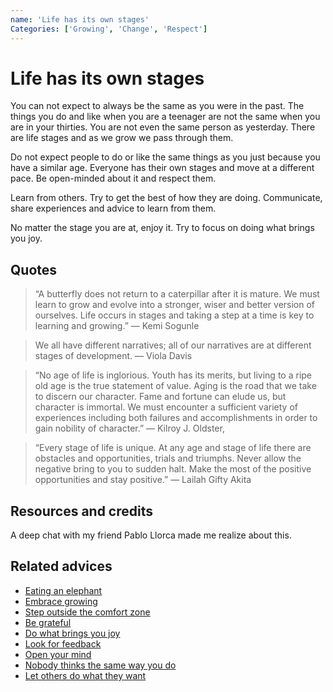```yaml
---
name: 'Life has its own stages'
Categories: ['Growing', 'Change', 'Respect']
---
```

# Life has its own stages

You can not expect to always be the same as you were in the past.
The things you do and like when you are a teenager are not the same when you are in your thirties. You are not even the same person as yesterday. There are life stages and as we grow we pass through them.

Do not expect people to do or like the same things as you just because you have a similar age. Everyone has their own stages and move at a different pace. Be open-minded about it and respect them.

Learn from others. Try to get the best of how they are doing. Communicate, share experiences and advice to learn from them.

No matter the stage you are at, enjoy it. Try to focus on doing what brings you joy.

## Quotes

> “A butterfly does not return to a caterpillar after it is mature. We must learn to grow and evolve into a stronger, wiser and better version of ourselves. Life occurs in stages and taking a step at a time is key to learning and growing.” ― Kemi Sogunle

> We all have different narratives; all of our narratives are at different stages of development. ― Viola Davis

> “No age of life is inglorious. Youth has its merits, but living to a ripe old age is the true statement of value. Aging is the road that we take to discern our character. Fame and fortune can elude us, but character is immortal. We must encounter a sufficient variety of experiences including both failures and accomplishments in order to gain nobility of character.” ― Kilroy J. Oldster,

> “Every stage of life is unique. At any age and stage of life there are obstacles and opportunities, trials and triumphs. Never allow the negative bring to you to sudden halt. Make the most of the positive opportunities and stay positive.” ― Lailah Gifty Akita

## Resources and credits

A deep chat with my friend Pablo Llorca made me realize about this.

## Related advices

- [Eating an elephant](../Eating%20an%20elephant/index.md)
- [Embrace growing](../Embrace%20growing/index.md)
- [Step outside the comfort zone](../Step%20outside%20the%20comfort%20zone/index.md)
- [Be grateful](../Be%20grateful/index.md)
- [Do what brings you joy](../Do%20what%20brings%20you%20joy/index.md)
- [Look for feedback](../Look%20for%20feedback/index.md)
- [Open your mind](../Open%20your%20mind/index.md)
- [Nobody thinks the same way you do](../Nobody%20thinks%20the%20same%20way%20you%20do/index.md)
- [Let others do what they want](../Let%20others%20do%20what%20they%20want/index.md)